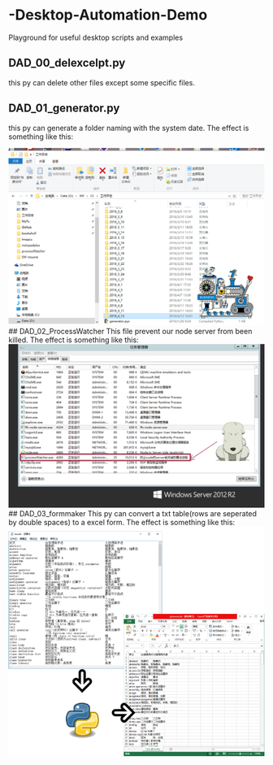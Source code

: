 # -Desktop-Automation-Demo
Playground for useful desktop scripts and examples
## DAD_00_delexcelpt.py
this py can delete other files except some specific files.
## DAD_01_generator.py
this py can generate a folder naming with the system date. The effect is something like this:
<div align="center"><img width="512" src="https://github.com/Raev0/DAD/blob/master/DAD_01_generator.py/images/factory.png" /></div>
## DAD_02_ProcessWatcher
This file prevent our node server from been killed. The effect is something like this:
<div align="center"><img width="512" src="https://github.com/Raev0/DAD/blob/master/DAD_02_ProcessWatcher/images/processshow.png" /></div>
## DAD_03_formmaker
This py can convert a txt table(rows are seperated by double spaces) to a excel form.  The effect is something like this:
<div align="center"><img width="512" src="https://github.com/Raev0/DAD/blob/master/DAD_03_txtTable2xls/images/illustration.png" /></div>
